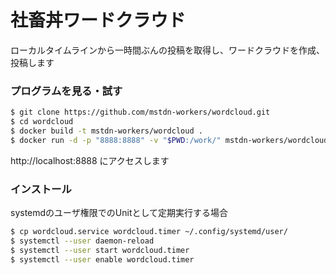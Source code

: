 # 社畜丼ワードクラウド

ローカルタイムラインから一時間ぶんの投稿を取得し、ワードクラウドを作成、投稿します

### プログラムを見る・試す
```bash
$ git clone https://github.com/mstdn-workers/wordcloud.git
$ cd wordcloud
$ docker build -t mstdn-workers/wordcloud .
$ docker run -d -p "8888:8888" -v "$PWD:/work/" mstdn-workers/wordcloud
```

http://localhost:8888 にアクセスします

### インストール
systemdのユーザ権限でのUnitとして定期実行する場合

```bash
$ cp wordcloud.service wordcloud.timer ~/.config/systemd/user/
$ systemctl --user daemon-reload
$ systemctl --user start wordcloud.timer
$ systemctl --user enable wordcloud.timer
```
